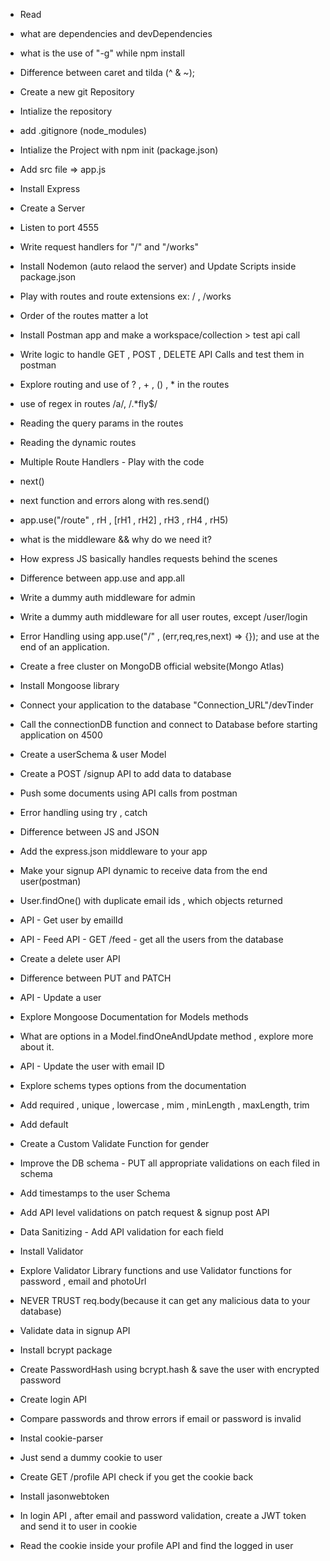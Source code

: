 - Read

- what are dependencies and devDependencies
- what is the use of "-g" while npm install
- Difference between caret and tilda (^ & ~);
- Create a new git Repository
- Intialize the repository
- add .gitignore (node_modules)
- Intialize the Project with npm init (package.json)
- Add src file => app.js
- Install Express
- Create a Server
- Listen to port 4555
- Write request handlers for "/" and "/works"
- Install Nodemon (auto relaod the server) and Update Scripts inside package.json
- Play with routes and route extensions ex: / , /works
- Order of the routes matter a lot
- Install Postman app and make a workspace/collection > test api call
- Write logic to handle GET , POST , DELETE API Calls and test them in postman
- Explore routing and use of ? , + , () , \* in the routes
- use of regex in routes /a/, /.\*fly$/
- Reading the query params in the routes
- Reading the dynamic routes

- Multiple Route Handlers - Play with the code
- next()
- next function and errors along with res.send()
- app.use("/route" , rH , [rH1 , rH2] , rH3 , rH4 , rH5)
- what is the middleware && why do we need it?
- How express JS basically handles requests behind the scenes
- Difference between app.use and app.all
- Write a dummy auth middleware for admin
- Write a dummy auth middleware for all user routes, except /user/login
- Error Handling using app.use("/" , (err,req,res,next) => {}); and use at the end of an application.

- Create a free cluster on MongoDB official website(Mongo Atlas)
- Install Mongoose library
- Connect your application to the database "Connection_URL"/devTinder
- Call the connectionDB function and connect to Database before starting application on 4500
- Create a userSchema & user Model
- Create a POST /signup API to add data to database
- Push some documents using API calls from postman
- Error handling using try , catch

- Difference between JS and JSON
- Add the express.json middleware to your app
- Make your signup API dynamic to receive data from the end user(postman)
- User.findOne() with duplicate email ids , which objects returned
- API - Get user by emailId
- API - Feed API - GET /feed - get all the users from the database
- Create a delete user API
- Difference between PUT and PATCH
- API - Update a user
- Explore Mongoose Documentation for Models methods
- What are options in a Model.findOneAndUpdate method , explore more about it.
- API - Update the user with email ID

- Explore schems types options from the documentation
- Add required , unique , lowercase , mim , minLength , maxLength, trim
- Add default
- Create a Custom Validate Function for gender
- Improve the DB schema - PUT all appropriate validations on each filed in schema
- Add timestamps to the user Schema
- Add API level validations on patch request & signup post API
- Data Sanitizing - Add API validation for each field
- Install Validator
- Explore Validator Library functions and use Validator functions for password , email and photoUrl
- NEVER TRUST req.body(because it can get any malicious data to your database)

- Validate data in signup API
- Install bcrypt package
- Create PasswordHash using bcrypt.hash & save the user with encrypted password
- Create login API
- Compare passwords and throw errors if email or password is invalid

- Instal cookie-parser
- Just send a dummy cookie to user
- Create GET /profile API check if you get the cookie back
- Install jasonwebtoken
- In login API , after email and password validation, create a JWT token and send it to user in cookie
- Read the cookie inside your profile API and find the logged in user
